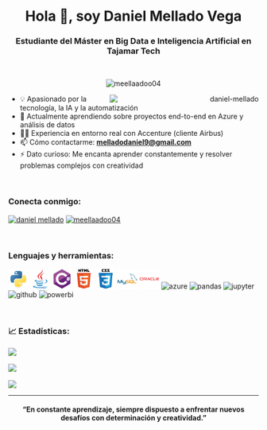 <h1 align="center">Hola 👋, soy Daniel Mellado Vega</h1>
<h3 align="center">Estudiante del Máster en Big Data e Inteligencia Artificial en Tajamar Tech</h3>

<br>

<p align="center">
  <img src="https://komarev.com/ghpvc/?username=meellaadoo04&label=Profile%20views&color=0e75b6&style=flat" alt="meellaadoo04" />
</p>

<p align="right">
  <img align="right" src="https://raw.githubusercontent.com/Adam-pw/Adam-pw/main/animation_500_kxa883sd.gif" alt="daniel-mellado" width="300" />
</p>

- 💡 Apasionado por la tecnología, la IA y la automatización
- 🌱 Actualmente aprendiendo sobre proyectos end-to-end en Azure y análisis de datos
- 👨‍💻 Experiencia en entorno real con Accenture (cliente Airbus)
- 📫 Cómo contactarme: **melladodaniel9@gmail.com**
- ⚡ Dato curioso: Me encanta aprender constantemente y resolver problemas complejos con creatividad

<br>

<h3 align="left">Conecta conmigo:</h3>
<p align="left">
  <a href="https://www.linkedin.com/in/daniel-mellado-vega" target="blank"><img align="center" src="https://raw.githubusercontent.com/rahuldkjain/github-profile-readme-generator/master/src/images/icons/Social/linked-in-alt.svg" alt="daniel mellado" height="30" width="40" /></a>
  <a href="https://github.com/meellaadoo04" target="blank"><img align="center" src="https://cdn.jsdelivr.net/npm/simple-icons@v3/icons/github.svg" alt="meellaadoo04" height="30" width="40" /></a>
</p>

<br>

<h3 align="left">Lenguajes y herramientas:</h3>
<p align="left">
  <img src="https://raw.githubusercontent.com/devicons/devicon/master/icons/python/python-original.svg" alt="python" width="40" height="40" />
  <img src="https://raw.githubusercontent.com/devicons/devicon/master/icons/java/java-original.svg" alt="java" width="40" height="40" />
  <img src="https://raw.githubusercontent.com/devicons/devicon/master/icons/csharp/csharp-original.svg" alt="c#" width="40" height="40" />
  <img src="https://raw.githubusercontent.com/devicons/devicon/master/icons/html5/html5-original-wordmark.svg" alt="html" width="40" height="40" />
  <img src="https://raw.githubusercontent.com/devicons/devicon/master/icons/css3/css3-original-wordmark.svg" alt="css" width="40" height="40" />
  <img src="https://raw.githubusercontent.com/devicons/devicon/master/icons/mysql/mysql-original-wordmark.svg" alt="mysql" width="40" height="40" />
  <img src="https://raw.githubusercontent.com/devicons/devicon/master/icons/oracle/oracle-original.svg" alt="oracle" width="40" height="40" />
  <img src="https://cdn.jsdelivr.net/gh/devicons/devicon/icons/azure/azure-original.svg" alt="azure" width="40" height="40" />
  <img src="https://cdn.jsdelivr.net/gh/devicons/devicon/icons/pandas/pandas-original.svg" alt="pandas" width="40" height="40" />
  <img src="https://cdn.jsdelivr.net/gh/devicons/devicon/icons/jupyter/jupyter-original.svg" alt="jupyter" width="40" height="40" />
  <img src="https://cdn.jsdelivr.net/gh/devicons/devicon/icons/github/github-original.svg" alt="github" width="40" height="40" />
   <img src="https://img.icons8.com/color/48/000000/power-bi.png" alt="powerbi" width="40" height="40" />
</p>

<br>

<h3 align="left">📈 Estadísticas:</h3>
<p>
  <img align="center" src="https://github-readme-stats.vercel.app/api/top-langs/?username=meellaadoo04&layout=compact&theme=dark" />
</p>
<p>
  <img align="center" src="https://github-readme-stats.vercel.app/api?username=meellaadoo04&show_icons=true&locale=en&theme=dark" />
</p>
<p>
  <img align="center" src="https://github-readme-streak-stats.herokuapp.com/?user=meellaadoo04&theme=dark" />
</p>

---

<h4 align="center">“En constante aprendizaje, siempre dispuesto a enfrentar nuevos desafíos con determinación y creatividad.”</h4>

